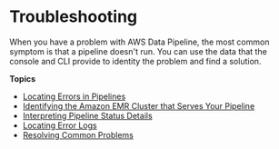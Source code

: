 # Troubleshooting<a name="dp-troubleshooting"></a>

When you have a problem with AWS Data Pipeline, the most common symptom is that a pipeline doesn't run\. You can use the data that the console and CLI provide to identity the problem and find a solution\.

**Topics**
+ [Locating Errors in Pipelines](dp-troubleshoot-locate-errors.md)
+ [Identifying the Amazon EMR Cluster that Serves Your Pipeline](dp-troubleshoot-emr.md)
+ [Interpreting Pipeline Status Details](dp-pipeline-status.md)
+ [Locating Error Logs](dp-error-logs.md)
+ [Resolving Common Problems](dp-check-when-run-fails.md)